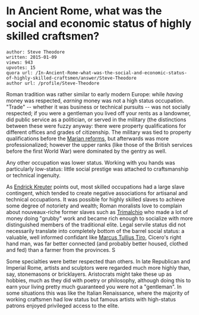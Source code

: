 # In Ancient Rome, what was the social and economic status of highly skilled craftsmen?

	author: Steve Theodore
	written: 2015-01-09
	views: 943
	upvotes: 15
	quora url: /In-Ancient-Rome-what-was-the-social-and-economic-status-of-highly-skilled-craftsmen/answer/Steve-Theodore
	author url: /profile/Steve-Theodore


Roman tradition was rather similar to early modern Europe: while _having_  money was respected, _earning_  money was not a high status occupation. "Trade" -- whether it was business or technical pursuits -- was not socially respected; if you were a gentleman you lived off your rents as a landowner, did public service as a politician, or served in the military (the distinctions between these were fuzzy anyway: there were property qualifications for different offices and grades of citizenship. The military was tied to property qualifications before the [Marian reforms](http://en.wikipedia.org/wiki/Marian_reforms), but afterwards was more professionalized; however the upper ranks (like those of the British services before the first World War) were dominated by the gentry as well. 

Any other occupation was lower status. Working with you hands was particularly low-status: little social prestige was attached to craftsmanship or technical ingenuity. 

As [Endrick Kreuter](https://www.quora.com/profile/Endrick-Kreuter) points out, most skilled occupations had a large slave contingent, which tended to create negative associations for artisanal and technical occupations. It was possible for highly skilled slaves to achieve some degree of notoriety and wealth; Roman moralists love to complain about nouveaux-riche former slaves such as [Trimalchio](http://en.wikipedia.org/wiki/Trimalchio) who made a lot of money doing "grubby" work and became rich enough to socialize with more distinguished members of the traditional elite. Legal servile status did not necessarily translate into completely bottom of the barrel social status: a valuable, well informed confidant like [Marcus Tullius Tiro](http://en.wikipedia.org/wiki/Marcus_Tullius_Tiro), Cicero's right hand man, was far better connected (and probably better housed, clothed and fed) than a farmer from the provinces. S

Some specialties were better respected than others. In late Republican and Imperial Rome, artists and sculptors were regarded much more highly than, say, stonemasons or bricklayers. Aristocrats might take these up as hobbies, much as they did with poetry or philosophy, although doing this to earn your living pretty much guaranteed you were not a "gentleman". In some situations this was like the Italian Renaissance, where the majority of working craftsmen had low status but famous artists with high-status patrons enjoyed privileged access to the elite.

